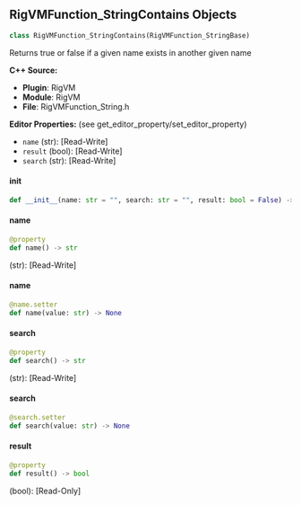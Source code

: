 ## RigVMFunction_StringContains Objects

```python
class RigVMFunction_StringContains(RigVMFunction_StringBase)
```

Returns true or false if a given name exists in another given name

**C++ Source:**

- **Plugin**: RigVM
- **Module**: RigVM
- **File**: RigVMFunction_String.h

**Editor Properties:** (see get_editor_property/set_editor_property)

- ``name`` (str):  [Read-Write]
- ``result`` (bool):  [Read-Write]
- ``search`` (str):  [Read-Write]

<a id="unreal.RigVMFunction_StringContains.__init__"></a>

#### __init__

```python
def __init__(name: str = "", search: str = "", result: bool = False) -> None
```

<a id="unreal.RigVMFunction_StringContains.name"></a>

#### name

```python
@property
def name() -> str
```

(str):  [Read-Write]

<a id="unreal.RigVMFunction_StringContains.name"></a>

#### name

```python
@name.setter
def name(value: str) -> None
```

<a id="unreal.RigVMFunction_StringContains.search"></a>

#### search

```python
@property
def search() -> str
```

(str):  [Read-Write]

<a id="unreal.RigVMFunction_StringContains.search"></a>

#### search

```python
@search.setter
def search(value: str) -> None
```

<a id="unreal.RigVMFunction_StringContains.result"></a>

#### result

```python
@property
def result() -> bool
```

(bool):  [Read-Only]

<a id="unreal.RigUnit_StringContains"></a>